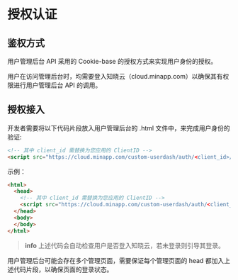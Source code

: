 # 授权认证

## 鉴权方式

用户管理后台 API 采用的 Cookie-base 的授权方式来实现用户身份的授权。

用户在访问管理后台时，均需要登入知晓云（cloud.minapp.com）以确保其有权限进行用户管理后台 API 的调用。

## 授权接入

开发者需要将以下代码片段放入用户管理后台的 .html 文件中，来完成用户身份的验证:

```html
<!-- 其中 client_id 需替换为您应用的 ClientID -->
<script src="https://cloud.minapp.com/custom-userdash/auth/<client_id>/"></script>
```

示例：

```html
<html>
  <head>
    <!-- 其中 client_id 需替换为您应用的 ClientID -->
    <script src="https://cloud.minapp.com/custom-userdash/auth/<client_id>/"></script>
  </head>
  <body>
  </body>
</html>
```

> **info**
> 上述代码会自动检查用户是否登入知晓云，若未登录则引导其登录。

用户管理后台可能会存在多个管理页面，需要保证每个管理页面的 head 都加入上述代码片段，以确保页面的登录状态。

